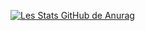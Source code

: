 
[![Les Stats GitHub de Anurag](https://github-readme-stats.vercel.app/api?username=niouf07)](https://github.com/anuraghazra/github-readme-stats)
